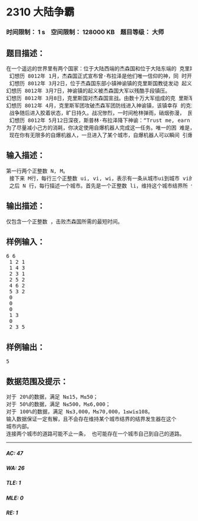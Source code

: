 # 2310 大陆争霸    
### 时间限制： 1 s&nbsp;&nbsp;&nbsp;&nbsp;空间限制： 128000 KB&nbsp;&nbsp;&nbsp;&nbsp;题目等级： 大师  
## 题目描述：  

<pre>
在一个遥远的世界里有两个国家：位于大陆西端的杰森国和位于大陆东端的 克里斯国。两个国家的人民分别信仰两个对立的神：杰森国信仰象征黑暗和毁灭 的神曾·布拉泽，而克里斯国信仰象征光明和永恒的神斯普林·布拉泽。
 幻想历 8012年 1月，杰森国正式宣布曾·布拉泽是他们唯一信仰的神，同 时开始迫害在杰森国的信仰斯普林·布拉泽的克里斯国教徒。
 幻想历 8012年 3月2日，位于杰森国东部小镇神谕镇的克里斯国教徒发动 起义。 
幻想历 8012年 3月7日，神谕镇的起义被杰森国大军以残酷手段镇压。 
幻想历 8012年 3月8日，克里斯国对杰森国宣战。由数十万大军组成的克 里斯军团开至两国边境，与杰森军团对峙。 
幻想历 8012年 4月，克里斯军团攻破杰森军团防线进入神谕镇，该镇幸存 的克里斯国教徒得到解放。
 战争随后进入胶着状态，旷日持久。战况惨烈，一时间枪林弹雨，硝烟弥漫， 民不聊生。
 幻想历 8012年 5月12日深夜，斯普林·布拉泽降下神谕：“Trust me, earn eternal life.”克里斯军团士气大增。作为克里斯军团的主帅，你决定利用这一机 会发动奇袭，一举击败杰森国。具体地说，杰森国有 N 个城市，由 M条单向道 路连接。神谕镇是城市 1而杰森国的首都是城市 N。你只需摧毁位于杰森国首都 的曾·布拉泽大神殿，杰森国的信仰，军队还有一切就都会土崩瓦解，灰飞烟灭。
为了尽量减小己方的消耗，你决定使用自爆机器人完成这一任务。唯一的困 难是，杰森国的一部分城市有结界保护，不破坏掉结界就无法进入城市。而每个 城市的结界都是由分布在其他城市中的一些结界发生器维持的，如果想进入某个 城市，你就必须破坏掉维持这个城市结界的所有结界发生器。
 现在你有无限多的自爆机器人，一旦进入了某个城市，自爆机器人可以瞬间 引爆，破坏一个目标（结界发生器，或是杰森国大神殿），当然机器人本身也会 一起被破坏。你需要知道：摧毁杰森国所需的最短时间。
</pre>
  
  
## 输入描述：  

<pre>
第一行两个正整数 N, M。
 接下来 M行，每行三个正整数 ui, vi, wi，表示有一条从城市ui到城市 vi的单 向道路，自爆机器人通过这条道路需要 wi的时间。
 之后 N 行，每行描述一个城市。首先是一个正整数 li，维持这个城市结界所 使用的结界发生器数目。之后li个1~N 之间的城市编号，表示每个结界发生器的 位置。如果 Li = 0，则说明该城市没有结界保护，保证L1 = 0 。
</pre>
  
  
## 输出描述：  

<pre>
仅包含一个正整数 ，击败杰森国所需的最短时间。
</pre>
  
  
## 样例输入：  

<pre>
6 6   
 1 2 1   
 1 4 3   
 2 3 1   
 2 5 2   
 4 6 2   
 5 3 2   
 0   
 0   
 0   
 1 3   
 0   
 2 3 5 
</pre>
  
  
## 样例输出：  

<pre>
5
</pre>
  
  
## 数据范围及提示：  

<pre>
对于 20%的数据，满足 N≤15，M≤50；   
对于 50%的数据，满足 N≤500，M≤6,000；   
对于 100%的数据，满足 N≤3,000，M≤70,000，1≤wi≤108。   
输入数据保证一定有解，且不会存在维持某个城市结界的结界发生器在这个  
城市内部。   
连接两个城市的道路可能不止一条， 也可能存在一个城市自己到自己的道路。
</pre>
  
  
***  

##### AC: 47  
##### WA: 26  
##### TLE: 1  
##### MLE: 0  
##### RE: 1  
